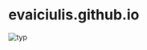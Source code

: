 # evaiciulis.github.io

![typ](https://github.com/evaiciulis/evaiciulis.github.io/assets/147437997/4cf8702a-251e-4c57-8add-caf7c71851b0)

